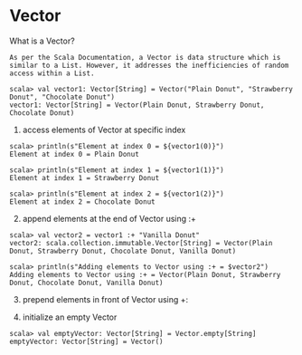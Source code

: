 
# Vector    


What is a Vector?
```
As per the Scala Documentation, a Vector is data structure which is similar to a List. However, it addresses the inefficiencies of random access within a List.
```

```
scala> val vector1: Vector[String] = Vector("Plain Donut", "Strawberry Donut", "Chocolate Donut")
vector1: Vector[String] = Vector(Plain Donut, Strawberry Donut, Chocolate Donut)

```



1. access elements of Vector at specific index
```
scala> println(s"Element at index 0 = ${vector1(0)}")
Element at index 0 = Plain Donut

scala> println(s"Element at index 1 = ${vector1(1)}")
Element at index 1 = Strawberry Donut

scala> println(s"Element at index 2 = ${vector1(2)}")
Element at index 2 = Chocolate Donut
```



2. append elements at the end of Vector using :+

```
scala> val vector2 = vector1 :+ "Vanilla Donut"
vector2: scala.collection.immutable.Vector[String] = Vector(Plain Donut, Strawberry Donut, Chocolate Donut, Vanilla Donut)

scala> println(s"Adding elements to Vector using :+ = $vector2")
Adding elements to Vector using :+ = Vector(Plain Donut, Strawberry Donut, Chocolate Donut, Vanilla Donut)
```


3. prepend elements in front of Vector using +:


4. initialize an empty Vector

```
scala> val emptyVector: Vector[String] = Vector.empty[String]
emptyVector: Vector[String] = Vector()
```


